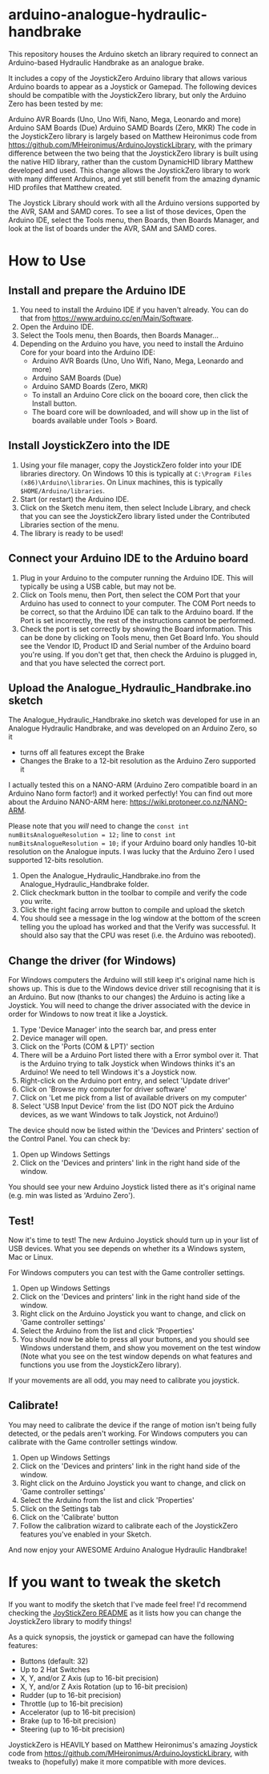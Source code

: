 # arduino-analogue-hydraulic-handbrake
This repository houses the Arduino sketch an library required to connect an Arduino-based Hydraulic Handbrake as an analogue brake. 

It includes a copy of the JoystickZero Arduino library that allows various Arduino boards to appear as a Joystick or Gamepad. The following devices should be compatible with the JoystickZero library, but only the Arduino Zero has been tested by me:

Arduino AVR Boards (Uno, Uno Wifi, Nano, Mega, Leonardo and more)
Arduino SAM Boards (Due)
Arduino SAMD Boards (Zero, MKR)
The code in the JoystickZero library is largely based on Matthew Heironimus code from https://github.com/MHeironimus/ArduinoJoystickLibrary, with the primary difference between the two being that the JoystickZero library is built using the native HID library, rather than the custom DynamicHID library Matthew developed and used. This change allows the JoystickZero library to work with many different Arduinos, and yet still benefit from the amazing dynamic HID profiles that Matthew created.

The Joystick Library should work with all the Arduino versions supported by the AVR, SAM and SAMD cores. To see a list of those devices, Open the Arduino IDE, select the Tools menu, then Boards, then Boards Manager, and look at the list of boards under the AVR, SAM and SAMD cores.

# How to Use
## Install and prepare the Arduino IDE
1. You need to install the Arduino IDE if you haven't already. You can do that from https://www.arduino.cc/en/Main/Software.
2. Open the Arduino IDE.
3. Select the Tools menu, then Boards, then Boards Manager...
4. Depending on the Arduino you have, you need to install the Arduino Core for your board into the Arduino IDE:
   - Arduino AVR Boards (Uno, Uno Wifi, Nano, Mega, Leonardo and more)
   - Arduino SAM Boards (Due)
   - Arduino SAMD Boards (Zero, MKR)
   - To install an Arduino Core click on the booard core, then click the Install button. 
   - The board core will be downloaded, and will show up in the list of boards available under Tools > Board.

## Install JoystickZero into the IDE
1. Using your file manager, copy the JoystickZero folder into your IDE libraries directory. On Windows 10 this is typically at `C:\Program Files (x86)\Arduino\libraries`. On Linux machines, this is typically `$HOME/Arduino/libraries`.
2. Start (or restart) the Arduino IDE. 
3. Click on the Sketch menu item, then select Include Library, and check that you can see the JoystickZero library listed under the Contributed Libraries section of the menu.
4. The library is ready to be used!

## Connect your Arduino IDE to the Arduino board

1. Plug in your Arduino to the computer running the Arduino IDE. This will typically be using a USB cable, but may not be.
2. Click on Tools menu, then Port, then select the COM Port that your Arduino has used to connect to your computer. The COM Port needs to be correct, so that the Arduino IDE can talk to the Arduino board. If the Port is set incorrectly, the rest of the instructions cannot be performed.
3. Check the port is set correctly by showing the Board information. This can be done by clicking on Tools menu, then Get Board Info. You should see the Vendor ID, Product ID and Serial number of the Arduino board you're using. If you don't get that, then check the Arduino is plugged in, and that you have selected the correct port.

## Upload the Analogue_Hydraulic_Handbrake.ino sketch
The Analogue_Hydraulic_Handbrake.ino sketch was developed for use in an Analogue Hydraulic Handbrake, and was developed on an Arduino Zero, so it

* turns off all features except the Brake
* Changes the Brake to a 12-bit resolution as the Arduino Zero supported it

I actually tested this on a NANO-ARM (Arduino Zero compatible board in an Arduino Nano form factor!) and it worked perfectly! You can find out more about the Arduino NANO-ARM here: https://wiki.protoneer.co.nz/NANO-ARM. 

Please note that you *will* need to change the `const int numBitsAnalogueResolution = 12;` line to `const int numBitsAnalogueResolution = 10;` if your Arduino board only handles 10-bit resolution on the Analogue inputs. I was lucky that the Arduino Zero I used supported 12-bits resolution.

1. Open the Analogue_Hydraulic_Handbrake.ino from the Analogue_Hydraulic_Handbrake folder.
1. Click checkmark button in the toolbar to compile and verify the code you write.
2. Click the right facing arrow button to compile and upload the sketch
3. You should see a message in the log window at the bottom of the screen telling you the upload has worked and that the Verify was successful. It should also say that the CPU was reset (i.e. the Arduino was rebooted).

## Change the driver (for Windows)
For Windows computers the Arduino will still keep it's original name hich is shows up. This is due to the Windows device driver still recognising that it is an Arduino. But now (thanks to our changes) the Arduino is acting like a Joystick. You will need to change the driver associated with the device in order for Windows to now treat it like a Joystick.

1. Type 'Device Manager' into the search bar, and press enter
2. Device manager will open.
3. Click on the 'Ports (COM & LPT)' section
4. There will be a Arduino Port listed there with a Error symbol over it. That is the Arduino trying to talk Joystick when Windows thinks it's an Arduino! We need to tell Windows it's a Joystick now.
5. Right-click on the Arduino port entry, and select 'Update driver'
6. Click on 'Browse my computer for driver software'
7. Click on 'Let me pick from a list of available drivers on my computer'
8. Select 'USB Input Device' from the list (DO NOT pick the Arduino devices, as we want Windows to talk Joystick, not Arduino!)

The device should now be listed within the 'Devices and Printers' section of the Control Panel. You can check by:

1. Open up Windows Settings
2. Click on the 'Devices and printers' link in the right hand side of the window.

You should see your new Arduino Joystick listed there as it's original name (e.g. min was listed as 'Arduino Zero').

## Test!
Now it's time to test! The new Arduino Joystick should turn up in your list of USB devices. What you see depends on whether its a Windows system, Mac or Linux.

For Windows computers you can test with the Game controller settings.

1. Open up Windows Settings
2. Click on the 'Devices and printers' link in the right hand side of the window.
3. Right click on the Arduino Joystick you want to change, and click on 'Game controller settings'
4. Select the Arduino from the list and click 'Properties'
5. You should now be able to press all your buttons, and you should see Windows understand them, and show you movement on the test window (Note what you see on the test window depends on what features and functions you use from the JoystickZero library).

If your movements are all odd, you may need to calibrate you joystick.

## Calibrate!
You may need to calibrate the device if the range of motion isn't being fully detected, or the pedals aren't working. For Windows computers you can calibrate with the Game controller settings window.

1. Open up Windows Settings
2. Click on the 'Devices and printers' link in the right hand side of the window.
3. Right click on the Arduino Joystick you want to change, and click on 'Game controller settings'
4. Select the Arduino from the list and click 'Properties'
5. Click on the Settings tab
6. Click on the 'Calibrate' button
7. Follow the calibration wizard to calibrate each of the JoystickZero features you've enabled in your Sketch.

And now enjoy your AWESOME Arduino Analogue Hydraulic Handbrake!

# If you want to tweak the sketch
If you want to modify the sketch that I've made feel free! I'd recommend checking the [JoyStickZero README](https://github.com/terrymacdonald/arduino-joystick-zero/blob/master/README.md) as it lists how you can change the JoystickZero library to modify things!

As a quick synopsis, the joystick or gamepad can have the following features:

* Buttons (default: 32)
* Up to 2 Hat Switches
* X, Y, and/or Z Axis (up to 16-bit precision)
* X, Y, and/or Z Axis Rotation (up to 16-bit precision)
* Rudder (up to 16-bit precision)
* Throttle (up to 16-bit precision)
* Accelerator (up to 16-bit precision)
* Brake (up to 16-bit precision)
* Steering (up to 16-bit precision)

JoystickZero is HEAVILY based on Matthew Heironimus's amazing Joystick code from https://github.com/MHeironimus/ArduinoJoystickLibrary, with tweaks to (hopefully) make it more compatible with more devices.
